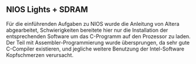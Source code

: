 ## NIOS Lights + SDRAM
Für die einführenden Aufgaben zu NIOS wurde die Anleitung von Altera
abgearbeitet, Schwierigkeiten bereitete hier nur die Installation der
entsprechenden Software um das C-Programm auf den Prozessor zu laden.
Der Teil mit Assembler-Programmierung wurde übersprungen, da sehr gute
C-Compiler existieren, und jegliche weitere Benutzung der Intel-Software
Kopfschmerzen verursacht.
